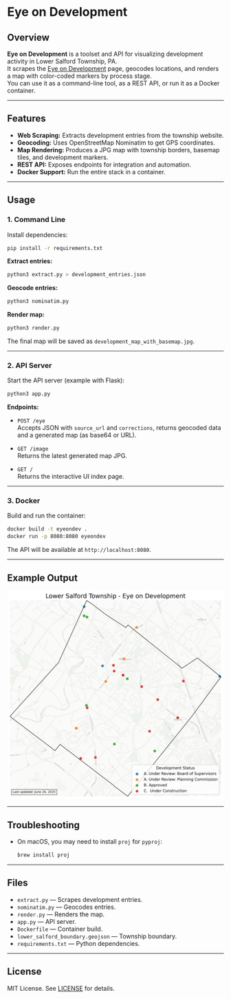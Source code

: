 # Eye on Development

## Overview

**Eye on Development** is a toolset and API for visualizing development activity in Lower Salford Township, PA.  
It scrapes the [Eye on Development](https://www.lowersalfordtownship.org/departments/building-zoning/eye-on-development/) page, geocodes locations, and renders a map with color-coded markers by process stage.  
You can use it as a command-line tool, as a REST API, or run it as a Docker container.

---

## Features

- **Web Scraping:** Extracts development entries from the township website.
- **Geocoding:** Uses OpenStreetMap Nominatim to get GPS coordinates.
- **Map Rendering:** Produces a JPG map with township borders, basemap tiles, and development markers.
- **REST API:** Exposes endpoints for integration and automation.
- **Docker Support:** Run the entire stack in a container.

---

## Usage

### 1. Command Line

Install dependencies:

```sh
pip install -r requirements.txt
```

**Extract entries:**
```sh
python3 extract.py > development_entries.json
```

**Geocode entries:**
```sh
python3 nominatim.py
```

**Render map:**
```sh
python3 render.py
```

The final map will be saved as `development_map_with_basemap.jpg`.

---

### 2. API Server

Start the API server (example with Flask):

```sh
python3 app.py
```

**Endpoints:**

- `POST /eye`  
  Accepts JSON with `source_url` and `corrections`, returns geocoded data and a generated map (as base64 or URL).

- `GET /image`  
  Returns the latest generated map JPG.

- `GET /`  
  Returns the interactive UI index page.

---

### 3. Docker

Build and run the container:

```sh
docker build -t eyeondev .
docker run -p 8080:8080 eyeondev
```

The API will be available at `http://localhost:8080`.

---

## Example Output

![Development Map with Basemap](sample_map.jpg)

---

## Troubleshooting

- On macOS, you may need to install `proj` for `pyproj`:
  ```sh
  brew install proj
  ```

---

## Files

- `extract.py` — Scrapes development entries.
- `nominatim.py` — Geocodes entries.
- `render.py` — Renders the map.
- `app.py` — API server.
- `Dockerfile` — Container build.
- `lower_salford_boundary.geojson` — Township boundary.
- `requirements.txt` — Python dependencies.

---

## License

MIT License. See [LICENSE](LICENSE) for details.